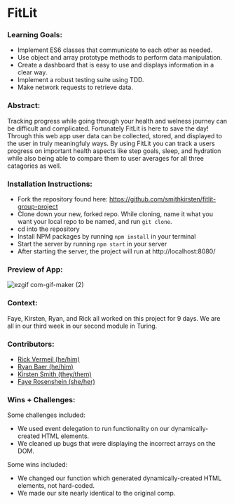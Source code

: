 # FitLit


### Learning Goals:
- Implement ES6 classes that communicate to each other as needed.
- Use object and array prototype methods to perform data manipulation.
- Create a dashboard that is easy to use and displays information in a clear way.
- Implement a robust testing suite using TDD.
- Make network requests to retrieve data.


### Abstract:
Tracking progress while going through your health and welness journey can be difficult and complicated. Fortunately FitLit is here to save the day! Through this web app user data can be collected, stored, and displayed to the user in truly meaningfuly ways. By using FitLit you can track a users progress on important health aspects like step goals, sleep, and hydration while also being able to compare them to user averages for all three catagories as well. 


### Installation Instructions:
- Fork the repository found here: https://github.com/smithkirsten/fitlit-group-project  
- Clone down your new, forked repo. While cloning, name it what you want your local repo to be named, and run `git clone`. 
- cd into the repository
- Install NPM packages by running `npm install` in your terminal
- Start the server by running `npm start` in your server  
- After starting the server, the project will run at http://localhost:8080/

### Preview of App:

![ezgif com-gif-maker (2)](https://user-images.githubusercontent.com/113728354/207120223-ecd2ad19-c3ab-4fad-bef4-c74db5182182.gif)


### Context:
Faye, Kirsten, Ryan, and Rick all worked on this project for 9 days. We are all in our third week in our second module in Turing. 


### Contributors:
- [Rick Vermeil (he/him)](https://www.linkedin.com/in/rick-vermeil-b93581159/)
- [Ryan Baer (he/him)](https://www.linkedin.com/in/ryan-baer-33311114a/)
- [Kirsten Smith (they/them)](https://www.linkedin.com/in/kirsten-stamm-smith/)
- [Faye Rosenshein (she/her)](https://www.linkedin.com/in/faye-rosenshein-8ba421242/) 


### Wins + Challenges:
Some challenges included: 
- We used event delegation to run functionality on our dynamically-created HTML elements. 
- We cleaned up bugs that were displaying the incorrect arrays on the DOM. 

Some wins included:
- We changed our function which generated dynamically-created HTML elements, not hard-coded.
- We made our site nearly identical to the original comp. 
